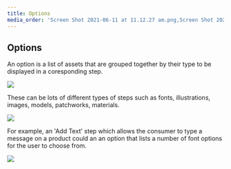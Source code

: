 ```yaml
---
title: Options
media_order: 'Screen Shot 2021-06-11 at 11.12.27 am.png,Screen Shot 2021-06-11 at 11.17.23 am.png,Screen Shot 2021-06-11 at 11.41.50 am.png'
---
```


## Options

An option is a list of assets that are grouped together by their type to be displayed in a coresponding step.

![](https://help.spiff.com.au/user/pages/04.Spiff-Concepts/05.options/Screen%20Shot%202021-06-11%20at%2011.12.27%20am.png)

These can be lots of different types of steps such as fonts, illustrations, images, models, patchworks, materials.

![](https://help.spiff.com.au/user/pages/04.Spiff-Concepts/05.options/Screen%20Shot%202021-06-11%20at%2011.41.50%20am.png)

For example, an 'Add Text' step which allows the consumer to type a message on a product could an an option that lists a number of font options for the user to choose from. 

![](https://help.spiff.com.au/user/pages/04.Spiff-Concepts/05.options/Screen%20Shot%202021-06-11%20at%2011.17.23%20am.png)